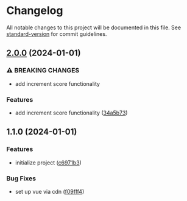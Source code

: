 # Changelog

All notable changes to this project will be documented in this file. See [standard-version](https://github.com/conventional-changelog/standard-version) for commit guidelines.

## [2.0.0](https://github.com/imf4isal/vuesand/compare/v1.1.0...v2.0.0) (2024-01-01)


### ⚠ BREAKING CHANGES

* add increment score functionality

### Features

* add increment score functionality ([34a5b73](https://github.com/imf4isal/vuesand/commit/34a5b737018b71ea696fe9fb6aaa6523112bc7ac))

## 1.1.0 (2024-01-01)


### Features

* initialize project ([c6971b3](https://github.com/imf4isal/vuesand/commit/c6971b390bca0eccfd491664b56400632690cc5a))


### Bug Fixes

* set up vue via cdn ([f09fff4](https://github.com/imf4isal/vuesand/commit/f09fff46abd948eaeeb348115270fc497550915e))
